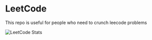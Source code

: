 # LeetCode
This repo is useful for people who need to crunch leecode problems

![LeetCode Stats](https://leetcard.jacoblin.cool/Sriram242004?theme=dark&font=Baloo%202&ext=heatmap)
